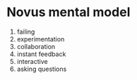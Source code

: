 # Novus mental model

1. failing
2. experimentation
3. collaboration
4. instant feedback
5. interactive
6. asking questions